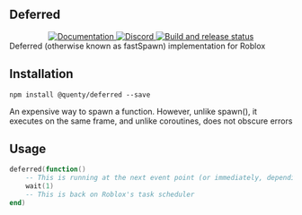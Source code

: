 ## Deferred
<div align="center">
  <a href="http://quenty.github.io/api/">
    <img src="https://img.shields.io/badge/docs-website-green.svg" alt="Documentation" />
  </a>
  <a href="https://discord.gg/mhtGUS8">
    <img src="https://img.shields.io/badge/discord-nevermore-blue.svg" alt="Discord" />
  </a>
  <a href="https://github.com/Quenty/NevermoreEngine/actions">
    <img src="https://github.com/Quenty/NevermoreEngine/actions/workflows/build.yml/badge.svg" alt="Build and release status" />
  </a>
</div>
Deferred (otherwise known as fastSpawn) implementation for Roblox

## Installation
```
npm install @quenty/deferred --save
```

An expensive way to spawn a function. However, unlike spawn(), it executes on the same frame, and unlike coroutines, does not obscure errors


## Usage
```lua
deferred(function()
	-- This is running at the next event point (or immediately, depending on event mode)
	wait(1)
	-- This is back on Roblox's task scheduler
end)
```